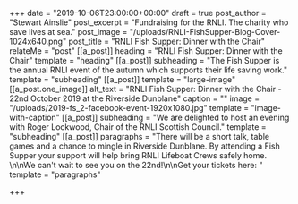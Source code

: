 +++
date = "2019-10-06T23:00:00+00:00"
draft = true
post_author = "Stewart Ainslie"
post_excerpt = "Fundraising for the RNLI. The charity who save lives at sea."
post_image = "/uploads/RNLI-FishSupper-Blog-Cover-1024x640.png"
post_title = "RNLI Fish Supper: Dinner with the Chair"
relateMe = "post"
[[a_post]]
heading = "RNLI Fish Supper: Dinner with the Chair"
template = "heading"
[[a_post]]
subheading = "The Fish Supper is the annual RNLI event of the autumn which supports their life saving work."
template = "subheading"
[[a_post]]
template = "large-image"
[[a_post.one_image]]
alt_text = "RNLI Fish Supper: Dinner with the Chair - 22nd October 2019 at the Riverside Dunblane"
caption = ""
image = "/uploads/2019-fs_2-facebook-event-1920x1080.jpg"
template = "image-with-caption"
[[a_post]]
subheading = "We are delighted to host an evening with Roger Lockwood, Chair of the RNLI Scottish Council."
template = "subheading"
[[a_post]]
paragraphs = "There will be a short talk, table games and a chance to mingle in Riverside Dunblane. By attending a Fish Supper your support will help bring RNLI Lifeboat Crews safely home. \n\nWe can't wait to see you on the 22nd!\n\nGet your tickets here: "
template = "paragraphs"

+++
